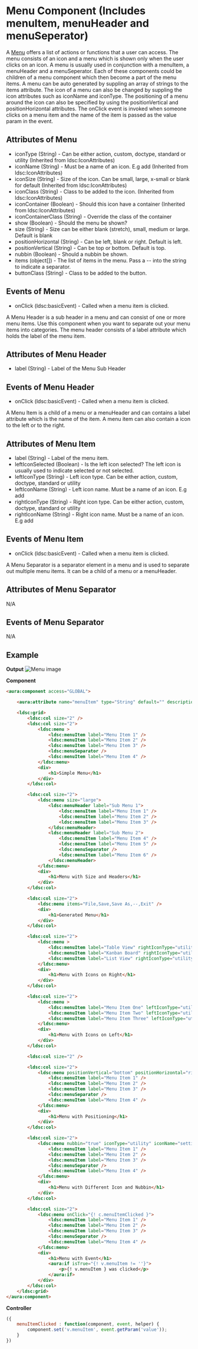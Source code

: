 # Menu Component (Includes menuItem, menuHeader and menuSeperator)

A [Menu](http://www.lightningdesignsystem.com/components/menus/) offers a list of actions or functions that a user can access. The menu consists of an icon and a menu which is shown only when the user clicks on an icon. A menu is usually used in conjunction with a menuItem, a menuHeader and a menuSeperator. Each of these components could be children of a menu component which then become a part of the menu items. A menu can be auto generated by suppling an array of strings to the items attribute. The icon of a menu can also be changed by suppling the icon attributes such as iconName and iconType. The positioning of a menu around the icon can also be specified by using the positionVertical and positionHorizontal attributes. The onClick event is invoked when someone clicks on a menu item and the name of the item is passed as the value param in the event.

## Attributes of Menu
- iconType (String)	- Can be either action, custom, doctype, standard or utility (Inherited from ldsc:IconAttributes)
- iconName (String)	- Must be a name of an icon. E.g add (Inherited from ldsc:IconAttributes)
- iconSize (String) - Size of the icon. Can be small, large, x-small or blank for default (Inherited from ldsc:IconAttributes)
- iconClass (String) - Class to be added to the icon. (Inherited from ldsc:IconAttributes)
- iconContainer (Boolean) - Should this icon have a container (Inherited from ldsc:IconAttributes)
- iconContainerClass (String) - Override the class of the container
- show (Boolean) - Should the menu be shown?
- size (String) - Size can be either blank (stretch), small, medium or large. Default is blank
- positionHorizontal (String) - Can be left, blank or right. Default is left.
- positionVertical (String) - Can be top or bottom. Default is top.
- nubbin (Boolean) - Should a nubbin be shown.
- items (object[]) - The list of items in the menu. Pass a -- into the string to indicate a separator.
- buttonClass (String) - Class to be added to the button.

## Events of Menu
- onClick	(ldsc:basicEvent) - Called when a menu item is clicked.

A Menu Header is a sub header in a menu and can consist of one or more menu items. Use this component when you want to separate out your menu items into categories. The menu header consists of a label attribute which holds the label of the menu item.

## Attributes of Menu Header
- label (String)	- Label of the Menu Sub Header

## Events of Menu Header
- onClick	(ldsc:basicEvent) - Called when a menu item is clicked.

A Menu Item is a child of a menu or a menuHeader and can contains a label attribute which is the name of the item. A menu item can also contain a icon to the left or to the right.

## Attributes of Menu Item
- label (String) - Label of the menu item.
- leftIconSelected (Boolean) - Is the left icon selected? The left icon is usually used to indicate selected or not selected.
- leftIconType (String) - Left icon type. Can be either action, custom, doctype, standard or utility
- leftIconName (String) - Left icon name. Must be a name of an icon. E.g add
- rightIconType (String) - Right icon type. Can be either action, custom, doctype, standard or utility
- rightIconName (String) - Right icon name. Must be a name of an icon. E.g add

## Events of Menu Item
- onClick	(ldsc:basicEvent) - Called when a menu item is clicked.

A Menu Separator is a separator element in a menu and is used to separate out multiple menu items. It can be a child of a menu or a menuHeader.

## Attributes of Menu Separator
N/A

## Events of Menu Separator
N/A

## Example

**Output**
![Menu image](images/menu.png)

**Component**
```html
<aura:component access="GLOBAL">

    <aura:attribute name="menuItem" type="String" default="" description="The name of the menu item which is selected" access="GLOBAL" />

    <ldsc:grid>
        <ldsc:col size="2" />
        <ldsc:col size="2">
            <ldsc:menu >
                <ldsc:menuItem label="Menu Item 1" />
                <ldsc:menuItem label="Menu Item 2" />
                <ldsc:menuItem label="Menu Item 3" />
                <ldsc:menuSeparator />
                <ldsc:menuItem label="Menu Item 4" />
            </ldsc:menu>
            <div>
                <h1>Simple Menu</h1>
            </div>
        </ldsc:col>

        <ldsc:col size="2">
            <ldsc:menu size="large">
                <ldsc:menuHeader label="Sub Menu 1">
                    <ldsc:menuItem label="Menu Item 1" />
                    <ldsc:menuItem label="Menu Item 2" />
                    <ldsc:menuItem label="Menu Item 3" />
                </ldsc:menuHeader>
                <ldsc:menuHeader label="Sub Menu 2">
                    <ldsc:menuItem label="Menu Item 4" />
                    <ldsc:menuItem label="Menu Item 5" />
                    <ldsc:menuSeparator />
                    <ldsc:menuItem label="Menu Item 6" />
                </ldsc:menuHeader>
            </ldsc:menu>
            <div>
                <h1>Menu with Size and Headers</h1>
            </div>
        </ldsc:col>

        <ldsc:col size="2">    
            <ldsc:menu items="File,Save,Save As,--,Exit" />
            <div>
                <h1>Generated Menu</h1>
            </div>
        </ldsc:col>

        <ldsc:col size="2">   
            <ldsc:menu >
                <ldsc:menuItem label="Table View" rightIconType="utility" rightIconName="table" />
                <ldsc:menuItem label="Kanban Board" rightIconType="utility" rightIconName="kanban" />
                <ldsc:menuItem label="List View" rightIconType="utility" rightIconName="side_list" />
            </ldsc:menu>
            <div>
                <h1>Menu with Icons on Right</h1>
            </div>
        </ldsc:col>

        <ldsc:col size="2">
            <ldsc:menu >
                <ldsc:menuItem label="Menu Item One" leftIconType="utility" leftIconName="check" />
                <ldsc:menuItem label="Menu Item Two" leftIconType="utility" leftIconName="check" leftIconSelected="true" />
                <ldsc:menuItem label="Menu Item Three" leftIconType="utility" leftIconName="check" />
            </ldsc:menu>
            <div>
                <h1>Menu with Icons on Left</h1>
            </div>
        </ldsc:col>

        <ldsc:col size="2" />

        <ldsc:col size="2">
            <ldsc:menu positionVertical="bottom" positionHorizontal="right">
                <ldsc:menuItem label="Menu Item 1" />
                <ldsc:menuItem label="Menu Item 2" />
                <ldsc:menuItem label="Menu Item 3" />
                <ldsc:menuSeparator />
                <ldsc:menuItem label="Menu Item 4" />
            </ldsc:menu>
            <div>
                <h1>Menu with Positioning</h1>
            </div>
        </ldsc:col>

        <ldsc:col size="2">
            <ldsc:menu nubbin="true" iconType="utility" iconName="settings" buttonClass="slds-button slds-button--icon-container">
                <ldsc:menuItem label="Menu Item 1" />
                <ldsc:menuItem label="Menu Item 2" />
                <ldsc:menuItem label="Menu Item 3" />
                <ldsc:menuSeparator />
                <ldsc:menuItem label="Menu Item 4" />
            </ldsc:menu>
            <div>
                <h1>Menu with Different Icon and Nubbin</h1>
            </div>
        </ldsc:col>

        <ldsc:col size="2">  
            <ldsc:menu onClick="{! c.menuItemClicked }">
                <ldsc:menuItem label="Menu Item 1" />
                <ldsc:menuItem label="Menu Item 2" />
                <ldsc:menuItem label="Menu Item 3" />
                <ldsc:menuSeparator />
                <ldsc:menuItem label="Menu Item 4" />
            </ldsc:menu>
            <div>
                <h1>Menu with Event</h1>
                <aura:if isTrue="{! v.menuItem != ''}">
                    <p>{! v.menuItem } was clicked</p>
                </aura:if>
            </div>
        </ldsc:col>
    </ldsc:grid>
</aura:component>
```

**Controller**
```js
({
	menuItemClicked : function(component, event, helper) {
		component.set('v.menuItem', event.getParam('value'));
	}
})
```
